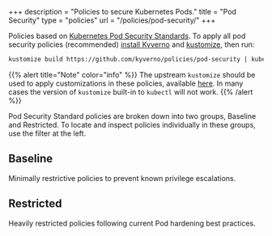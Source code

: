 +++
description = "Policies to secure Kubernetes Pods."
title = "Pod Security"
type = "policies"
url = "/policies/pod-security/"
+++

Policies based on [Kubernetes Pod Security Standards](https://kubernetes.io/docs/concepts/security/pod-security-standards/). To apply all pod security policies (recommended) [install Kyverno](/docs/installation/) and [kustomize](https://kubectl.docs.kubernetes.io/installation/kustomize/binaries/), then run:

```sh
kustomize build https://github.com/kyverno/policies/pod-security | kubectl apply -f -
```

{{% alert title="Note" color="info" %}}
The upstream `kustomize` should be used to apply customizations in these policies, available [here](https://kubectl.docs.kubernetes.io/installation/kustomize/binaries/). In many cases the version of `kustomize` built-in to `kubectl` will not work.
{{% /alert %}}

Pod Security Standard policies are broken down into two groups, Baseline and Restricted. To locate and inspect policies individually in these groups, use the filter at the left.

## Baseline

Minimally restrictive policies to prevent known privilege escalations.

## Restricted

Heavily restricted policies following current Pod hardening best practices.
